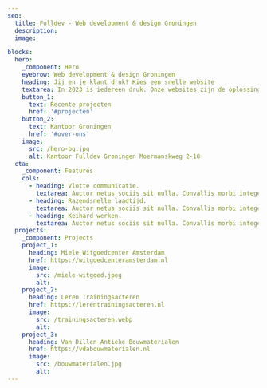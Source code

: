 ```yaml
---
seo:
  title: Fulldev - Web development & design Groningen
  description:
  image:

blocks:
  hero:
    _component: Hero
    eyebrow: Web development & design Groningen
    heading: Jij en je klant druk? Kies een snelle website
    textarea: In 2023 is iedereen druk. Onze websites zijn de oplossing; snelheid voor jou en je klant.
    button_1:
      text: Recente projecten
      href: '#projecten'
    button_2:
      text: Kantoor Groningen
      href: '#over-ons'
    image:
      src: /hero-bg.jpg
      alt: Kantoor Fulldev Groningen Moermanskweg 2-18
  cta:
    _component: Features
    cols:
      - heading: Vlotte communicatie.
        textarea: Auctor netus sociis sit nulla. Convallis morbi integer tellus, donec habitant fermentum at pharetra vitae.
      - heading: Razendsnelle laadtijd.
        textarea: Auctor netus sociis sit nulla. Convallis morbi integer tellus, donec habitant fermentum at pharetra vitae.
      - heading: Keihard werken.
        textarea: Auctor netus sociis sit nulla. Convallis morbi integer tellus, donec habitant fermentum at pharetra vitae.
  projects:
    _component: Projects
    project_1:
      heading: Miele Witgoedcenter Amsterdam
      href: https://witgoedcenteramsterdam.nl
      image:
        src: /miele-witgoed.jpeg
        alt:
    project_2:
      heading: Leren Trainingsacteren
      href: https://lerentrainingsacteren.nl
      image:
        src: /trainingsacteren.webp
        alt:
    project_3:
      heading: Van Dillen Antieke Bouwmaterialen
      href: https://vdabouwmaterialen.nl
      image:
        src: /bouwmaterialen.jpg
        alt:
---
```

